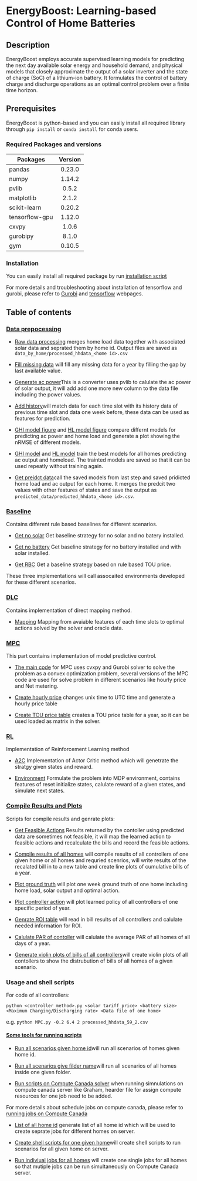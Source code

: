# EnergyBoost: Learning-based Control of Home Batteries

## Description
EnergyBoost employs accurate supervised learning models 
for predicting the next day available solar energy and household demand, and 
physical models that closely approximate the output of a solar inverter
and the state of charge (SoC) of a lithium-ion battery. 
It formulates the control of battery charge and discharge operations 
as an optimal control problem over a finite time horizon.

## Prerequisites
EnergyBoost is python-based and you can easily install all required library through
`pip install` or `conda install` for conda users. 

### Required Packages and versions

| Packages      | Version       |
| ------------- |:-------------:| 
| pandas        | 0.23.0 |
| numpy         |   1.14.2   |
| pvlib         |   0.5.2    |
| matplotlib    | 2.1.2 |
| scikit-learn  | 0.20.2 |
| tensorflow-gpu | 1.12.0 |
| cxvpy         | 1.0.6 |
| gurobipy      | 8.1.0 |
| gym           | 0.10.5 |

### Installation
You can easily install all required package by run [installation script](https://github.com/sustainable-computing/EnergyBoost/blob/master/Scripts/installation.sh)

For more details and troubleshooting about installation of tensorflow and gurobi, please refer to 
[Gurobi](http://www.gurobi.com/index) and [tensorflow](https://www.tensorflow.org/install/pip) webpages.

## Table of contents
### [Data prepocessing](https://github.com/sustainable-computing/EnergyBoost/tree/master/data_processing)
* [Raw data processing](https://github.com/sustainable-computing/EnergyBoost/blob/master/data_processing/raw_data_processing.py) merges home load data together with associated solar data and seprated them by home id. Output files are saved as `data_by_home/processed_hhdata_<home id>.csv`

* [Fill missing data](https://github.com/sustainable-computing/EnergyBoost/blob/master/data_processing/fill_missing_data.py)
will fill any missing data for a year by filling the gap by last available value. 

* [Generate ac power](https://github.com/sustainable-computing/EnergyBoost/blob/master/data_processing/generatepower.py)This is a converter uses pvlib to calulate the ac power of solar output, it will add add one more new column to the data file including the power values.

* [Add history](https://github.com/sustainable-computing/EnergyBoost/blob/master/data_processing/add_history.rb)will match data for each time slot with its history data of previous time slot and data one week before, these data can be used as features for prediction.

* [GHI model figure](https://github.com/sustainable-computing/EnergyBoost/blob/master/data_processing/ghi_model_fig.py) and [HL model figure](https://github.com/sustainable-computing/EnergyBoost/blob/master/data_processing/hl_model_fig-more.py) compare differnt models for predicting ac power and home load and generate a plot showing the nRMSE of different models.


* [GHI model](https://github.com/sustainable-computing/EnergyBoost/blob/master/data_processing/ghi_model.py) and [HL model](https://github.com/sustainable-computing/EnergyBoost/blob/master/data_processing/hl_model.py) train the best models for all homes predicting ac output and homeload. The trainted models are saved so that it can be used repeatly without training again.

* [Get preidct data](https://github.com/sustainable-computing/EnergyBoost/blob/master/data_processing/get_predict_data.py)call the saved models from last step and saved pridicted home load and ac output for each home. It merges the predcit two values with other features of states and save the output as `predicted_data/predicted_hhdata_<home id>.csv`.

### [Baseline](https://github.com/sustainable-computing/EnergyBoost/tree/master/Baseline)
Contains different rule based baselines for different scenarios.
* [Get no solar](https://github.com/sustainable-computing/EnergyBoost/blob/master/Baseline/get_nosolar.py) Get baseline strategy for no solar and no batery installed.

* [Get no battery](https://github.com/sustainable-computing/EnergyBoost/blob/master/Baseline/get_nostorage.py) Get baseline strategy for no battery installed and with solar installed.

* [Get RBC](https://github.com/sustainable-computing/EnergyBoost/blob/master/Baseline/get_rbc.py) Get a baseline strategy based on rule based TOU price. 

These three implementations will call assocaited environments developed for these different scenarios.


### [DLC](https://github.com/sustainable-computing/EnergyBoost/tree/master/DLC)
Contains implementation of direct mapping method.
* [Mapping](https://github.com/sustainable-computing/EnergyBoost/blob/master/DLC/mapping.py) Mapping from avaiable features of each time slots to optimal actions solved by the solver and oracle data. 



### [MPC](https://github.com/sustainable-computing/EnergyBoost/tree/master/MPC)
This part contains implementation of model predictive control. 
* [The main code](https://github.com/sustainable-computing/EnergyBoost/blob/master/MPC/MPC2.py) for MPC uses cvxpy and Gurobi solver to solve the problem as a convex optimization problem, several versions of the MPC code are used for solve problem in different scenarios like hourly price and Net metering.

* [Create hourly price](https://github.com/sustainable-computing/EnergyBoost/blob/master/MPC/create_hourly_price_table.py) changes unix time to UTC time and generate a hourly price table

* [Create TOU price table](https://github.com/sustainable-computing/EnergyBoost/blob/master/MPC/create_tou_price.py) creates a TOU price table for a year, so it can be used loaded as matrix in the solver.

### [RL](https://github.com/sustainable-computing/EnergyBoost/tree/master/RL)
Implementation of Reinforcement Learning method
* [A2C](https://github.com/sustainable-computing/EnergyBoost/blob/master/RL/solar_a2c_nonlinear.py) Implementation of Actor Critic method which will genetrate the stratgy given states and reward.

* [Environment](https://github.com/sustainable-computing/EnergyBoost/blob/master/RL/environment.py) Formulate the problem into MDP environment, contains features of reset initialize states, calulate reward of a given states, and simulate next states.

### [Compile Results and Plots](https://github.com/sustainable-computing/EnergyBoost/tree/master/Plot)
Scripts for compile results and genrate plots:
* [Get Feasible Actions](https://github.com/sustainable-computing/EnergyBoost/blob/master/Plot/calculate_solver_bill_new.py) Results returned by the contoller using predicted data are sometimes not feasible, it will map the learned action to feasible actions and recalculate the bills and record the feasible actions.

* [Compile results of all homes](https://github.com/sustainable-computing/EnergyBoost/blob/master/Plot/compile_bill_sce.py) will compile results of all controllers of one given home or all homes and requried scenrios, will write results of the recalated bill in to a new table and create line plots of cumulative bills of a year. 

* [Plot ground truth](https://github.com/sustainable-computing/EnergyBoost/blob/master/Plot/PolicyViz.ipynb) will plot one week ground truth of one home including home load, solar output and optimal action.

* [Plot controller action](https://github.com/sustainable-computing/EnergyBoost/blob/master/Plot/PolicyViz-controller.ipynb) will plot learned policy of all controllers of one specific period of year. 

* [Genrate ROI table](https://github.com/sustainable-computing/EnergyBoost/blob/master/Plot/bill_table2.py) will read in bill results of all controllers and calulate needed information for ROI.

* [Calulate PAR of contoller](https://github.com/sustainable-computing/EnergyBoost/blob/master/Plot/mpc_par.ipynb) will calulate the average PAR of all homes of all days of a year.

* [Generate violin plots of bills of all controllers](https://github.com/sustainable-computing/EnergyBoost/blob/master/Plot/violinplot_price4.py)will create violin plots of all contollers to show the distrubution of bills of all homes of a given scenario.

### Usage and shell scripts
For code of all controllers: 

`python <controller_method>.py <solar tariff price> <battery size> <Maximum Charging/Discharging rate> <Data file of one home>`
  
e.g. `python MPC.py -0.2 6.4 2 processed_hhdata_59_2.csv`

#### [Some tools for running scripts](https://github.com/sustainable-computing/EnergyBoost/tree/master/Scripts)
* [Run all scenarios given home id](https://github.com/sustainable-computing/EnergyBoost/blob/master/Scripts/process_calculate.sh)will run all scenarios of homes given home id.

* [Run all scenarios give filder name](https://github.com/sustainable-computing/EnergyBoost/blob/master/Scripts/process_calculate_batch.sh)will run all scenarios of all homes inside one given folder.

* [Run scripts on Compute Canada solver](https://github.com/sustainable-computing/EnergyBoost/blob/master/Scripts/process_base.sh) when running simnulations on compute canada server like Graham, hearder file for assign compute resources for one job need to be added. 

For more details about schedule jobs on compute canada, please refer to [running jobs on Compute Canada](https://docs.computecanada.ca/wiki/Running_jobs)

* [List of all home id](https://github.com/sustainable-computing/EnergyBoost/blob/master/Scripts/all_id.py) generate list of all home id which will be used to create seprate jobs for different homes on server.

* [Create shell scripts for one given home](https://github.com/sustainable-computing/EnergyBoost/blob/master/Scripts/create-scipts.py)will create shell scripts to run scenarios for all given home on server.

* [Run indiviual jobs for all homes](https://github.com/sustainable-computing/EnergyBoost/blob/master/Scripts/run_all_scripts.sh) will create one single jobs for all homes so that mutiple jobs can be run simultaneously on Compute Canada server.































